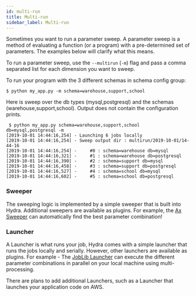 ```yaml
---
id: multi-run
title: Multi-run
sidebar_label: Multi-run
---
```


Sometimes you want to run a parameter sweep.
A parameter sweep is a method of evaluating a function (or a program) with a pre-determined set of parameters.
The examples below will clarify what this means.

To run a parameter sweep, use the `--multirun` (`-m`) flag and pass a comma separated list for each
dimension you want to sweep.

To run your program with the 3 different schemas in schema config group:
```
$ python my_app.py -m schema=warehouse,support,school
```

Here is sweep over the db types (mysql,postgresql) and the schemas (warehouse,support,school).
Output does not contain the configuration prints.

```text
 $ python my_app.py schema=warehouse,support,school db=mysql,postgresql -m
[2019-10-01 14:44:16,254] - Launching 6 jobs locally
[2019-10-01 14:44:16,254] - Sweep output dir : multirun/2019-10-01/14-44-16
[2019-10-01 14:44:16,254] -     #0 : schema=warehouse db=mysql
[2019-10-01 14:44:16,321] -     #1 : schema=warehouse db=postgresql
[2019-10-01 14:44:16,390] -     #2 : schema=support db=mysql
[2019-10-01 14:44:16,458] -     #3 : schema=support db=postgresql
[2019-10-01 14:44:16,527] -     #4 : schema=school db=mysql
[2019-10-01 14:44:16,602] -     #5 : schema=school db=postgresql
```

### Sweeper
The sweeping logic is implemented by a simple sweeper that is built into Hydra.
Additional sweepers are available as plugins.
For example, the [Ax Sweeper](/plugins/ax_sweeper.md) can automatically find the best parameter combination!

### Launcher
A Launcher is what runs your job, Hydra comes with a simple launcher that runs the jobs locally and serially.
However, other launchers are available as plugins. For example - The [JobLib Launcher](/plugins/joblib_launcher.md)
can execute the different parameter combinations in parallel on your local machine using multi-processing.

There are plans to add additional Launchers, such as a Launcher that launches your application code on AWS.
